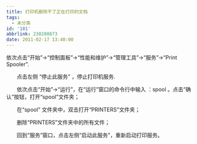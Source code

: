 ```yaml
---
title: 打印机删除不了正在打印的文档
tags:
  - 未分类
id: '101'
abbrlink: 230208873
date: 2011-02-17 13:40:00
---
```


依次点击“开始”→“控制面板”→“性能和维护”→“管理工具”→“服务”→“Print Spooler”.  
  
　　点击左侧 “停止此服务” ，停止打印机服务.  
  
　　依次点击“开始”→“运行”，在“运行”窗口的命令行中输入 ：spool 。点击“确认”按钮，打开“spool”文件夹；  
  
　　在“spool” 文件夹中，双击打开“PRINTERS”文件夹；  
  
　　删除“PRINTERS”文件夹中的所有文件；  
  
　　回到“服务”窗口，点击左侧“启动此服务”，重新启动打印服务。
